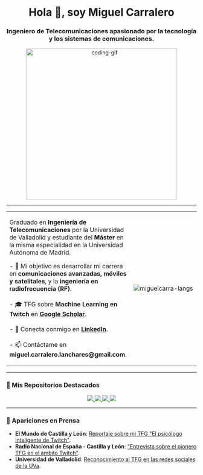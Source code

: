 <h1 align="center">Hola 👋, soy Miguel Carralero</h1>
<h3 align="center">Ingeniero de Telecomunicaciones apasionado por la tecnología y los sistemas de comunicaciones.</h3>

<p align="center"> <img src="https://media.giphy.com/media/v1.Y2lkPTc5MGI3NjExbDB1dDZqZzE4cG5xZHExM2J6amg0aGN6NW9zNWw5bGpxN2o5a285ZSZlcD12MV9pbnRlcm5hbF9naWZfYnlfaWQmY3Q9Zw/qgQUggAC3Pfv687qPC/giphy.gif" alt="coding-gif" width="400"/> </p>

---

<table width="100%">
<tr>
<td valign="top" width="65%">
<p>
Graduado en <b>Ingeniería de Telecomunicaciones</b> por la Universidad de Valladolid y estudiante del <b>Máster</b> en la misma especialidad en la Universidad Autónoma de Madrid.
</p>
<p>
- 🔭 Mi objetivo es desarrollar mi carrera en <b>comunicaciones avanzadas, móviles y satelitales</b>, y la <b>ingeniería en radiofrecuencia (RF)</b>.
<br><br>
- 🎓 TFG sobre <b>Machine Learning en Twitch</b> en <a href="https://scholar.google.com/citations?user=sD8bCbQAAAAJ&hl=es"><b>Google Scholar</b></a>.
<br><br>
- 🔗 Conecta conmigo en <a href="https://www.linkedin.com/in/miguel-carralero-lanchares/"><b>LinkedIn</b></a>.
<br><br>
- 📫 Contáctame en <b>miguel.carralero.lanchares@gmail.com</b>.
<br>
</p>
</td>
<td valign="middle" width="35%" align="center">
  <img src="https://github-readme-stats.vercel.app/api/top-langs?username=miguelcarra&show_icons=true&locale=es&layout=compact&theme=dracula&hide_border=true" alt="miguelcarra-langs" />
</td>
</tr>
</table>

---

### 📌 Mis Repositorios Destacados

<p align="center">
  <a href="https://github.com/MiguelCarra/tle-satellite-classifier-python">
    <img src="https://github-readme-stats.vercel.app/api/pin/?username=MiguelCarra&repo=tle-satellite-classifier-python&theme=dracula&hide_border=true" />
  <a href="https://github.com/MiguelCarra/radar-pulse-simulation-matlab">
    <img src="https://github-readme-stats.vercel.app/api/pin/?username=MiguelCarra&repo=radar-pulse-simulation-matlab&theme=dracula&hide_border=true" />
  </a>
  <a href="https://github.com/MiguelCarra/deepfake-detection-matlab">
    <img src="https://github-readme-stats.vercel.app/api/pin/?username=MiguelCarra&repo=deepfake-detection-matlab&theme=dracula&hide_border=true" />
  </a>
      </a>
  <a href="https://github.com/MiguelCarra/sdn-grpc-network-management">
    <img src="https://github-readme-stats.vercel.app/api/pin/?username=MiguelCarra&repo=sdn-grpc-network-management&theme=dracula&hide_border=true" />
  </a>
</p>

---

### 📰 Apariciones en Prensa

- **El Mundo de Castilla y León**: [Reportaje sobre mi TFG "El psicólogo inteligente de Twitch"](https://www.linkedin.com/feed/update/urn:li:activity:7255490212095516672/?updateEntityUrn=urn%3Ali%3Afs_feedUpdate%3A%28V2%2Curn%3Ali%3Aactivity%3A7255490212095516672%29).
- **Radio Nacional de España - Castilla y León**: ["Entrevista sobre el pionero TFG en el ámbito Twitch"](https://www.linkedin.com/feed/update/urn:li:activity:7279160955152781312/).
- **Universidad de Valladolid**: [Reconocimiento al TFG en las redes sociales de la UVa](https://www.linkedin.com/posts/miguel-carralero-lanchares_telecomunicaciones-agradecido-nuevoscomienzos-activity-7280610368018665472-v22L?utm_source=social_share_send&utm_medium=member_desktop_web&rcm=ACoAACj8O24B_O6b5zf4V3XgVcmZExeZbmqeHuA).


